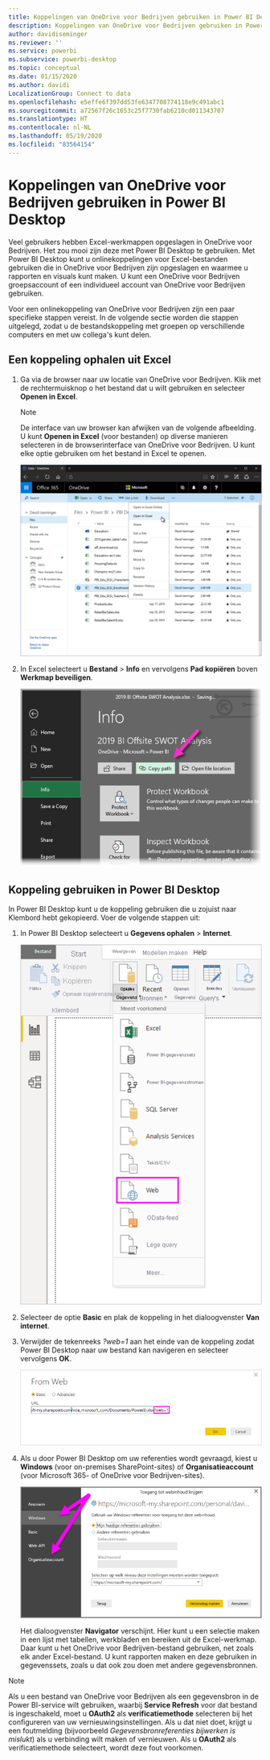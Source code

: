 ```yaml
---
title: Koppelingen van OneDrive voor Bedrijven gebruiken in Power BI Desktop
description: Koppelingen van OneDrive voor Bedrijven gebruiken in Power BI Desktop
author: davidiseminger
ms.reviewer: ''
ms.service: powerbi
ms.subservice: powerbi-desktop
ms.topic: conceptual
ms.date: 01/15/2020
ms.author: davidi
LocalizationGroup: Connect to data
ms.openlocfilehash: e5effe6f397dd53fe6347708774118e9c491abc1
ms.sourcegitcommit: a72567f26c1653c25f7730fab6210cd011343707
ms.translationtype: HT
ms.contentlocale: nl-NL
ms.lasthandoff: 05/19/2020
ms.locfileid: "83564154"
---
```

# <a name="use-onedrive-for-business-links-in-power-bi-desktop"></a>Koppelingen van OneDrive voor Bedrijven gebruiken in Power BI Desktop
Veel gebruikers hebben Excel-werkmappen opgeslagen in OneDrive voor Bedrijven. Het zou mooi zijn deze met Power BI Desktop te gebruiken. Met Power BI Desktop kunt u onlinekoppelingen voor Excel-bestanden gebruiken die in OneDrive voor Bedrijven zijn opgeslagen en waarmee u rapporten en visuals kunt maken. U kunt een OneDrive voor Bedrijven groepsaccount of een individueel account van OneDrive voor Bedrijven gebruiken.

Voor een onlinekoppeling van OneDrive voor Bedrijven zijn een paar specifieke stappen vereist. In de volgende sectie worden die stappen uitgelegd, zodat u de bestandskoppeling met groepen op verschillende computers en met uw collega's kunt delen.

## <a name="get-a-link-from-excel"></a>Een koppeling ophalen uit Excel
1. Ga via de browser naar uw locatie van OneDrive voor Bedrijven. Klik met de rechtermuisknop o het bestand dat u wilt gebruiken en selecteer **Openen in Excel**.
   
   > [!NOTE]
   > De interface van uw browser kan afwijken van de volgende afbeelding. U kunt **Openen in Excel** (voor bestanden) op diverse manieren selecteren in de browserinterface van OneDrive voor Bedrijven. U kunt elke optie gebruiken om het bestand in Excel te openen.
   > 
   > 
   
   ![](media/desktop-use-onedrive-business-links/odb-links_02.png)
2. In Excel selecteert u **Bestand** > **Info** en vervolgens **Pad kopiëren** boven **Werkmap beveiligen**.
   
   ![](media/desktop-use-onedrive-business-links/onedrive-copy-path.png)

## <a name="use-the-link-in-power-bi-desktop"></a>Koppeling gebruiken in Power BI Desktop
In Power BI Desktop kunt u de koppeling gebruiken die u zojuist naar Klembord hebt gekopieerd. Voer de volgende stappen uit:

1. In Power BI Desktop selecteert u **Gegevens ophalen** > **Internet**.
   
   ![](media/desktop-use-onedrive-business-links/power-bi-web-link-onedrive.png)
2. Selecteer de optie **Basic** en plak de koppeling in het dialoogvenster **Van internet**.
3. Verwijder de tekenreeks *?web=1* aan het einde van de koppeling zodat Power BI Desktop naar uw bestand kan navigeren en selecteer vervolgens **OK**.
   
    ![](media/desktop-use-onedrive-business-links/power-bi-web-link-confirmation.png) 
4. Als u door Power BI Desktop om uw referenties wordt gevraagd, kiest u **Windows** (voor on-premises SharePoint-sites) of **Organisatieaccount** (voor Microsoft 365- of OneDrive voor Bedrijven-sites).
   
   ![](media/desktop-use-onedrive-business-links/odb-links_06.png)

   Het dialoogvenster **Navigator** verschijnt. Hier kunt u een selectie maken in een lijst met tabellen, werkbladen en bereiken uit de Excel-werkmap. Daar kunt u het OneDrive voor Bedrijven-bestand gebruiken, net zoals elk ander Excel-bestand. U kunt rapporten maken en deze gebruiken in gegevenssets, zoals u dat ook zou doen met andere gegevensbronnen.

> [!NOTE]
> Als u een bestand van OneDrive voor Bedrijven als een gegevensbron in de Power BI-service wilt gebruiken, waarbij **Service Refresh** voor dat bestand is ingeschakeld, moet u **OAuth2** als **verificatiemethode** selecteren bij het configureren van uw vernieuwingsinstellingen. Als u dat niet doet, krijgt u een foutmelding (bijvoorbeeld *Gegevensbronreferenties bijwerken is mislukt*) als u verbinding wilt maken of vernieuwen. Als u **OAuth2** als verificatiemethode selecteert, wordt deze fout voorkomen.
> 
> 

